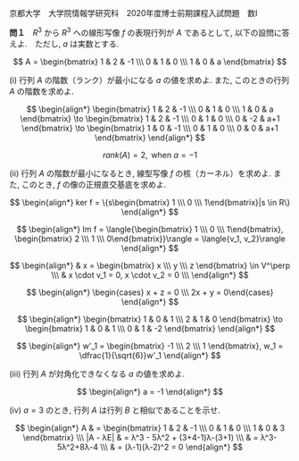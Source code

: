 京都大学　大学院情報学研究科　2020年度博士前期課程入試問題　数I

**問１**　$R^3$ から $R^3$ への線形写像 $f$ の表現行列が $A$ であるとして, 以下の設問に答えよ.　ただし, $a$ は実数とする.

$$
    A = \begin{bmatrix} 1 & 2 & -1 \\\ 0 & 1 & 0 \\\ 1 & 0 & a \end{bmatrix}
$$

(i) 行列 $A$ の階数（ランク）が最小になる $a$ の値を求めよ. また, このときの行列 $A$ の階数を求めよ.

$$
    \begin{align*}
        \begin{bmatrix} 1 & 2 & -1 \\\ 0 & 1 & 0 \\\ 1 & 0 & a \end{bmatrix} \to \begin{bmatrix} 1 & 2 & -1 \\\ 0 & 1 & 0 \\\ 0 & -2 & a+1 \end{bmatrix} \to \begin{bmatrix} 1 & 0 & -1 \\\ 0 & 1 & 0 \\\ 0 & 0 & a+1 \end{bmatrix}
    \end{align*}
$$

$$
    rank(A) = 2, \text{ when } a = -1
$$

(ii) 行列 $A$ の階数が最小になるとき, 線型写像 $f$ の核（カーネル）を求めよ. また, このとき, $f$ の像の正規直交基底を求めよ.

$$
    \begin{align*}
        ker f = \{s\begin{bmatrix} 1 \\\ 0 \\\ 1\end{bmatrix}|s \in R\}
    \end{align*}
$$

$$
    \begin{align*}
        Im f = \langle{\begin{bmatrix} 1 \\\ 0 \\\ 1\end{bmatrix}, \begin{bmatrix} 2 \\\ 1 \\\ 0\end{bmatrix}}\rangle = \langle{v_1, v_2}\rangle
    \end{align*}
$$

$$
    \begin{align*}
        & x = \begin{bmatrix} x \\\ y \\\ z \end{bmatrix} \in V^\perp \\\
        & x \cdot v_1 = 0, x \cdot v_2 = 0 \\\
    \end{align*}
$$

$$
    \begin{align*}
        \begin{cases} x + z = 0 \\\ 2x + y = 0\end{cases}
    \end{align*}
$$

$$
    \begin{align*}
        \begin{bmatrix} 1 & 0 & 1 \\\ 2 & 1 & 0 \end{bmatrix} \to \begin{bmatrix} 1 & 0 & 1 \\\ 0 & 1 & -2 \end{bmatrix}
    \end{align*}
$$

$$
    \begin{align*}
        w'_1 =  \begin{bmatrix} -1 \\\ 2 \\\ 1 \end{bmatrix},
        w_1 = \dfrac{1}{\sqrt{6}}w'_1
    \end{align*}
$$


(iii) 行列 $A$ が対角化できなくなる $a$ の値を求めよ.

$$
    \begin{align*}
        a = -1
    \end{align*}
$$

(iv) $a = 3$ のとき, 行列 $A$ は行列 $B$ と相似であることを示せ.

$$
    \begin{align*}
        A & = \begin{bmatrix} 1 & 2 & -1 \\\ 0 & 1 & 0 \\\ 1 & 0 & 3 \end{bmatrix} \\\
        |A - λE| & = λ^3 - 5λ^2 + (3+4-1)λ-(3+1) \\\ 
        & = λ^3-5λ^2+8λ-4 \\\
        & = (λ-1)(λ-2)^2 = 0
    \end{align*}
$$

<!-- $$
    \begin{align*}
        & T_A(2) = \begin{bmatrix} -1 & 2 & -1 \\\ 0 & -1 & 0 \\\ 1 & 0 & 1 \end{bmatrix} \begin{bmatrix} x \\\ y \\\ z \end{bmatrix} = \begin{bmatrix} 0 \\\ 0 \\\ 0 \end{bmatrix} \\\
        & u_1 = \begin{bmatrix} 1 \\\ 0 \\\ -1 \end{bmatrix} \\\
        & u_2 = \begin{bmatrix} -1 \\\ 0 \\\ 1 \end{bmatrix}
        \\\
        & e_1 = \dfrac{1}{\sqrt{2}}u_1, e_2 = \dfrac{1}{\sqrt{2}}u_2 \\\
        & e_3 = e_1 \times e_2 = 
    \end{align*}
$$ -->